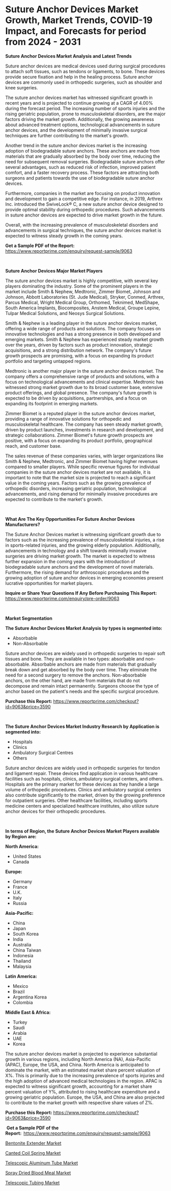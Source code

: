 <p><h1>Suture Anchor Devices Market Growth, Market Trends, COVID-19 Impact, and Forecasts for period from 2024 - 2031</h1></p><p><strong>Suture Anchor Devices Market Analysis and Latest Trends</strong></p>
<p><p>Suture anchor devices are medical devices used during surgical procedures to attach soft tissues, such as tendons or ligaments, to bone. These devices provide secure fixation and help in the healing process. Suture anchor devices are commonly used in orthopedic surgeries, such as shoulder and knee surgeries.</p><p>The suture anchor devices market has witnessed significant growth in recent years and is projected to continue growing at a CAGR of 4.00% during the forecast period. The increasing number of sports injuries and the rising geriatric population, prone to musculoskeletal disorders, are the major factors driving the market growth. Additionally, the growing awareness about advanced treatment options, technological advancements in suture anchor devices, and the development of minimally invasive surgical techniques are further contributing to the market's growth.</p><p>Another trend in the suture anchor devices market is the increasing adoption of biodegradable suture anchors. These anchors are made from materials that are gradually absorbed by the body over time, reducing the need for subsequent removal surgeries. Biodegradable suture anchors offer several advantages, such as reduced risk of infection, improved patient comfort, and a faster recovery process. These factors are attracting both surgeons and patients towards the use of biodegradable suture anchor devices.</p><p>Furthermore, companies in the market are focusing on product innovation and development to gain a competitive edge. For instance, in 2019, Arthrex Inc. introduced the SwiveLock® C, a new suture anchor device designed to provide optimal stability during orthopedic procedures. Such advancements in suture anchor devices are expected to drive market growth in the future.</p><p>Overall, with the increasing prevalence of musculoskeletal disorders and advancements in surgical techniques, the suture anchor devices market is expected to witness steady growth in the coming years.</p></p>
<p><strong>Get a Sample PDF of the Report:&nbsp;</strong> <a href="https://www.reportprime.com/enquiry/request-sample/9063">https://www.reportprime.com/enquiry/request-sample/9063</a></p>
<p>&nbsp;</p>
<p><strong>Suture Anchor Devices Major Market Players</strong></p>
<p><p>The suture anchor devices market is highly competitive, with several key players dominating the industry. Some of the prominent players in the market include Smith & Nephew, Medtronic, Zimmer Biomet, Johnson and Johnson, Abbott Laboratories (St. Jude Medical), Stryker, Conmed, Arthrex, Parcus Medical, Wright Medical Group, Orthomed, Teknimed, MedShape, South America Implants, Biocomposites, Anstem Medical, Groupe Lepine, Tulpar Medical Solutions, and Neosys Surgical Solutions.</p><p>Smith & Nephew is a leading player in the suture anchor devices market, offering a wide range of products and solutions. The company focuses on innovative technologies and has a strong presence in both developed and emerging markets. Smith & Nephew has experienced steady market growth over the years, driven by factors such as product innovation, strategic acquisitions, and a strong distribution network. The company's future growth prospects are promising, with a focus on expanding its product portfolio and targeting untapped regions.</p><p>Medtronic is another major player in the suture anchor devices market. The company offers a comprehensive range of products and solutions, with a focus on technological advancements and clinical expertise. Medtronic has witnessed strong market growth due to its broad customer base, extensive product offerings, and global presence. The company's future growth is expected to be driven by acquisitions, partnerships, and a focus on expanding its footprint in emerging markets.</p><p>Zimmer Biomet is a reputed player in the suture anchor devices market, providing a range of innovative solutions for orthopedic and musculoskeletal healthcare. The company has seen steady market growth, driven by product launches, investments in research and development, and strategic collaborations. Zimmer Biomet's future growth prospects are positive, with a focus on expanding its product portfolio, geographical reach, and customer base.</p><p>The sales revenue of these companies varies, with larger organizations like Smith & Nephew, Medtronic, and Zimmer Biomet having higher revenues compared to smaller players. While specific revenue figures for individual companies in the suture anchor devices market are not available, it is important to note that the market size is projected to reach a significant value in the coming years. Factors such as the growing prevalence of orthopedic disorders, increasing geriatric population, technological advancements, and rising demand for minimally invasive procedures are expected to contribute to the market's growth.</p></p>
<p>&nbsp;</p>
<p><strong>What Are The Key Opportunities For Suture Anchor Devices Manufacturers?</strong></p>
<p><p>The Suture Anchor Devices market is witnessing significant growth due to factors such as the increasing prevalence of musculoskeletal injuries, a rise in sports-related injuries, and the growing elderly population. Additionally, advancements in technology and a shift towards minimally invasive surgeries are driving market growth. The market is expected to witness further expansion in the coming years with the introduction of biodegradable suture anchors and the development of novel materials. Furthermore, the rising demand for arthroscopic procedures and the growing adoption of suture anchor devices in emerging economies present lucrative opportunities for market players.</p></p>
<p><strong>Inquire or Share Your Questions If Any Before Purchasing This Report:</strong> <a href="https://www.reportprime.com/enquiry/pre-order/9063">https://www.reportprime.com/enquiry/pre-order/9063</a></p>
<p>&nbsp;</p>
<p><strong>Market Segmentation</strong></p>
<p><strong>The Suture Anchor Devices Market Analysis by types is segmented into:</strong></p>
<p><ul><li>Absorbable</li><li>Non-Absorbable</li></ul></p>
<p><p>Suture anchor devices are widely used in orthopedic surgeries to repair soft tissues and bone. They are available in two types: absorbable and non-absorbable. Absorbable anchors are made from materials that gradually break down and get absorbed by the body over time. They eliminate the need for a second surgery to remove the anchors. Non-absorbable anchors, on the other hand, are made from materials that do not decompose and remain intact permanently. Surgeons choose the type of anchor based on the patient's needs and the specific surgical procedure.</p></p>
<p><strong>Purchase this Report:&nbsp;</strong><a href="https://www.reportprime.com/checkout?id=9063&price=3590">https://www.reportprime.com/checkout?id=9063&price=3590</a></p>
<p>&nbsp;</p>
<p><strong>The Suture Anchor Devices Market Industry Research by Application is segmented into:</strong></p>
<p><ul><li>Hospitals</li><li>Clinics</li><li>Ambulatory Surgical Centres</li><li>Others</li></ul></p>
<p><p>Suture anchor devices are widely used in orthopedic surgeries for tendon and ligament repair. These devices find application in various healthcare facilities such as hospitals, clinics, ambulatory surgical centers, and others. Hospitals are the primary market for these devices as they handle a large volume of orthopedic procedures. Clinics and ambulatory surgical centers also contribute significantly to the market, driven by the growing preference for outpatient surgeries. Other healthcare facilities, including sports medicine centers and specialized healthcare institutes, also utilize suture anchor devices for their orthopedic procedures.</p></p>
<p>&nbsp;</p>
<p><strong>In terms of Region, the Suture Anchor Devices Market Players available by Region are:</strong></p>
<p>
    <p> <strong> North America: </strong>
        <ul>
            <li>United States</li>
            <li>Canada</li>
        </ul>
        </p> 
    <p> <strong> Europe: </strong>
        <ul>
            <li>Germany</li>
            <li>France</li>
            <li>U.K.</li>
            <li>Italy</li>
            <li>Russia</li>
        </ul>
        </p> 
    <p> <strong> Asia-Pacific: </strong>
        <ul>
            <li>China</li>
            <li>Japan</li>
            <li>South Korea</li>
            <li>India</li>
            <li>Australia</li>
            <li>China Taiwan</li>
            <li>Indonesia</li>
            <li>Thailand</li>
            <li>Malaysia</li>
        </ul>
        </p> 
    <p> <strong> Latin America: </strong>
        <ul>
            <li>Mexico</li>
            <li>Brazil</li>
            <li>Argentina Korea</li>
            <li>Colombia</li>
        </ul>
        </p> 
    <p> <strong> Middle East & Africa: </strong>
        <ul>
            <li>Turkey</li>
            <li>Saudi</li>
            <li>Arabia</li>
            <li>UAE</li>
            <li>Korea</li>
        </ul>
    </p>
    </p>
<p><p>The suture anchor devices market is projected to experience substantial growth in various regions, including North America (NA), Asia-Pacific (APAC), Europe, the USA, and China. North America is anticipated to dominate the market, with an estimated market share percent valuation of X%. This is primarily due to the increasing prevalence of sports injuries and the high adoption of advanced medical technologies in the region. APAC is expected to witness significant growth, accounting for a market share percent valuation of Y%, attributed to rising healthcare expenditure and a growing geriatric population. Europe, the USA, and China are also projected to contribute to the market growth with respective share values of Z%.</p></p>
<p><strong>Purchase this Report: </strong><a href="https://www.reportprime.com/checkout?id=9063&price=3590">https://www.reportprime.com/checkout?id=9063&price=3590</a></p>
<p>&nbsp;<strong>Get a Sample PDF of the Report:&nbsp;&nbsp;</strong><a href="https://www.reportprime.com/enquiry/request-sample/9063">https://www.reportprime.com/enquiry/request-sample/9063</a></p>
<p><strong></strong></p>
<p><p><a href="https://medium.com/@paulmcglynn6456/bentonite-extender-market-comprehensive-assessment-by-type-application-and-geography-44b8848851fe">Bentonite Extender Market</a></p><p><a href="https://medium.com/@paulmcglynn6456/canted-coil-spring-market-size-and-market-trends-complete-industry-overview-2024-to-2031-d600751988b4">Canted Coil Spring Market</a></p><p><a href="https://medium.com/@paulmcglynn6456/telescopic-aluminum-tube-market-exploring-market-share-market-trends-and-future-growth-8b7e9fab50fa">Telescopic Aluminum Tube Market</a></p><p><a href="https://medium.com/@paulmcglynn6456/spray-dried-blood-meal-market-share-evolution-and-market-growth-trends-2024-2031-74cd932682a4">Spray Dried Blood Meal Market</a></p><p><a href="https://medium.com/@paulmcglynn6456/telescopic-tubing-market-size-market-outlook-and-market-forecast-2024-to-2031-969a01a91a73">Telescopic Tubing Market</a></p></p>